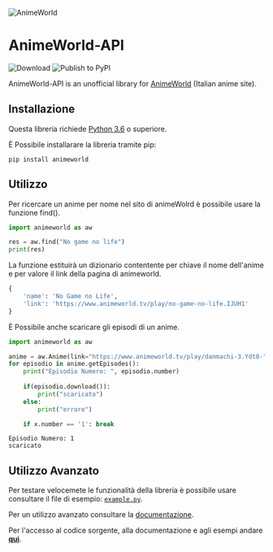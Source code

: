 ![AnimeWorld](/documentation/img/AWGIFLOGO2.gif)
# AnimeWorld-API

![Download](https://img.shields.io/pypi/dw/animeworld)  ![Publish to PyPI](https://github.com/MainKronos/AnimeWorld-API/workflows/Publish%20to%20PyPI/badge.svg)

AnimeWorld-API is an unofficial library for [AnimeWorld](https://www.animeworld.tv/) (Italian anime site).

## Installazione
Questa libreria richiede [Python 3.6](https://www.python.org/) o superiore.

È Possibile installarare la libreria tramite pip:
```shell script
pip install animeworld
```

## Utilizzo
Per ricercare un anime per nome nel sito di animeWolrd è possibile usare la funzione find().
```python
import animeworld as aw

res = aw.find("No game no life")
print(res)
```
La funzione estituirà un dizionario contentente per chiave il nome dell'anime e per valore il link della pagina di animeworld.
```python
{
	'name': 'No Game no Life',
	'link': 'https://www.animeworld.tv/play/no-game-no-life.IJUH1'
}
```
È Possibile anche scaricare gli episodi di un anime.
```python
import animeworld as aw

anime = aw.Anime(link="https://www.animeworld.tv/play/danmachi-3.Ydt8-")
for episodio in anime.getEpisodes():
    print("Episodio Numero: ", episodio.number)
        
    if(episodio.download()):
        print("scaricato")
    else:
        print("errore")

    if x.number == '1': break
```
```
Episodio Numero: 1
scaricato
```

## Utilizzo Avanzato
Per testare velocemete le funzionalità della libreria è possibile usare consultare il file di esempio: [`example.py`](/documentation/example.py).

Per un utilizzo avanzato consultare la [documentazione](../../wiki).

Per l'accesso al codice sorgente, alla documentazione e agli esempi andare [**qui**](https://github.com/MainKronos/Sonarr-AnimeDownloader/issues/6).